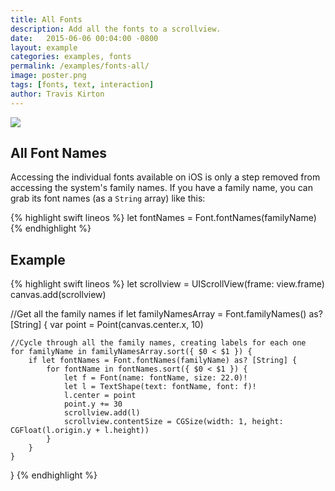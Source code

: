 ```yaml
---
title: All Fonts
description: Add all the fonts to a scrollview.
date:   2015-06-06 00:04:00 -0800
layout: example
categories: examples, fonts
permalink: /examples/fonts-all/
image: poster.png
tags: [fonts, text, interaction]
author: Travis Kirton
---
```

![](all.png)

## All Font Names
Accessing the individual fonts available on iOS is only a step removed from accessing the system's family names. If you have a family name, you can grab its font names (as a `String` array) like this:

{% highlight swift lineos %}
let fontNames = Font.fontNames(familyName)
{% endhighlight %}

## Example
{% highlight swift lineos %}
let scrollview = UIScrollView(frame: view.frame)
canvas.add(scrollview)

//Get all the family names
if let familyNamesArray = Font.familyNames() as? [String] {
    var point = Point(canvas.center.x, 10)

    //Cycle through all the family names, creating labels for each one
    for familyName in familyNamesArray.sort({ $0 < $1 }) {
        if let fontNames = Font.fontNames(familyName) as? [String] {
            for fontName in fontNames.sort({ $0 < $1 }) {
                let f = Font(name: fontName, size: 22.0)!
                let l = TextShape(text: fontName, font: f)!
                l.center = point
                point.y += 30
                scrollview.add(l)
                scrollview.contentSize = CGSize(width: 1, height: CGFloat(l.origin.y + l.height))
            }
        }
    }
}
{% endhighlight %}
